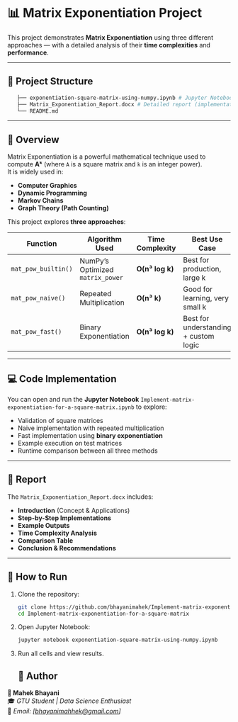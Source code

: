 # 📊 Matrix Exponentiation Project

This project demonstrates **Matrix Exponentiation** using three different approaches — with a detailed analysis of their **time complexities** and **performance**.

---

## 📂 Project Structure
```bash
   ├── exponentiation-square-matrix-using-numpy.ipynb # Jupyter Notebook containing full code
   ├── Matrix_Exponentiation_Report.docx # Detailed report (implementation + analysis)
   └── README.md
```

---

## 📝 Overview

Matrix Exponentiation is a powerful mathematical technique used to compute **Aᵏ** (where `A` is a square matrix and `k` is an integer power).  
It is widely used in:

- **Computer Graphics**
- **Dynamic Programming**
- **Markov Chains**
- **Graph Theory (Path Counting)**

This project explores **three approaches**:

| Function             | Algorithm Used             | Time Complexity      | Best Use Case                     |
|---------------------|------------------------|-------------------|----------------------------------|
| `mat_pow_builtin()` | NumPy’s Optimized `matrix_power` | **O(n³ log k)** | Best for production, large k |
| `mat_pow_naive()`   | Repeated Multiplication | **O(n³ k)**       | Good for learning, very small k |
| `mat_pow_fast()`    | Binary Exponentiation  | **O(n³ log k)**  | Best for understanding + custom logic |

---

## 💻 Code Implementation

You can open and run the **Jupyter Notebook** `Implement-matrix-exponentiation-for-a-square-matrix.ipynb` to explore:
- Validation of square matrices
- Naive implementation with repeated multiplication
- Fast implementation using **binary exponentiation**
- Example execution on test matrices
- Runtime comparison between all three methods

---

## 📑 Report

The `Matrix_Exponentiation_Report.docx` includes:

- **Introduction** (Concept & Applications)
- **Step-by-Step Implementations**
- **Example Outputs**
- **Time Complexity Analysis**
- **Comparison Table**
- **Conclusion & Recommendations**

---

## 🚀 How to Run

1. Clone the repository:
   ```bash
   git clone https://github.com/bhayanimahek/Implement-matrix-exponentiation-for-a-square-matrix.git
   cd Implement-matrix-exponentiation-for-a-square-matrix
2. Open Jupyter Notebook:
   ```bash
   jupyter notebook exponentiation-square-matrix-using-numpy.ipynb
3. Run all cells and view results.

   ## 📌 Author

**👤 Mahek Bhayani**  
🎓 *GTU Student | Data Science Enthusiast*  
📧 *Email: [bhayanimahhek@gmail.com]* 
